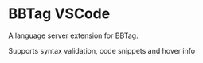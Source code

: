 # BBTag VSCode

A language server extension for BBTag.

Supports syntax validation, code snippets and hover info
